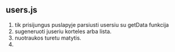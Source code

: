 ## users.js 

1. tik prisijungus puslapyje parsiusti usersiu su getData funkcija
2. sugeneruoti juseriu korteles arba lista.
3. nuotraukos turetu matytis.
4. 
